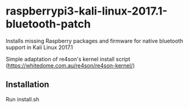 # raspberrypi3-kali-linux-2017.1-bluetooth-patch
Installs missing Raspberry packages and firmware for native bluetooth support in Kali Linux 2017.1

Simple adaptation of re4son's kernel install script (https://whitedome.com.au/re4son/re4son-kernel/)

## Installation

Run install.sh
